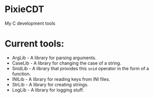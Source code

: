 # PixieCDT
My C development tools

# Current tools:
+ ArgLib - A library for parsing arguments.
+ CaseLib - A library for changing the case of a string.
+ SnidLib - A library that provides this `snid` operator in the form of a function.
+ INILib - A library for reading keys from INI files.
+ StrLib - A library for creating strings.
+ LogLib - A library for logging stuff.
